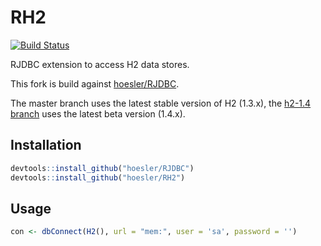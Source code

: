 # RH2

[![Build Status](https://travis-ci.org/hoesler/RH2.svg?branch=master)](https://travis-ci.org/hoesler/RH2)

RJDBC extension to access H2 data stores.

This fork is build against [hoesler/RJDBC](https://github.com/hoesler/RJDBC).

The master branch uses the latest stable version of H2 (1.3.x), the [h2-1.4 branch](https://github.com/hoesler/RH2/tree/h2-1.4) uses the latest beta version (1.4.x).

## Installation
```R
devtools::install_github("hoesler/RJDBC")
devtools::install_github("hoesler/RH2")
```

## Usage
```R
con <- dbConnect(H2(), url = "mem:", user = 'sa', password = '')
```
